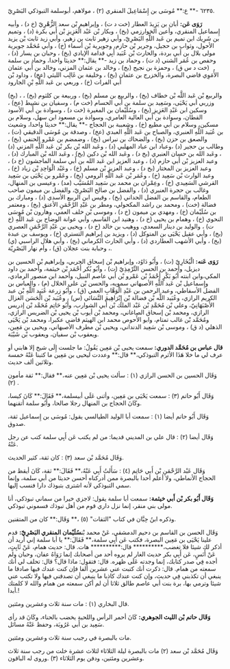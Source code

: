 ٦٢٣٥ -** ع:** مُوسَى بن إِسْمَاعِيلَ المنقري (٢) ، مولاهم، أبوسلمة التبوذكي البَصْرِيّ.

**رَوَى عَن:** أبان بن يَزِيدَ العطار (خت د ت) ، وإبراهيم بْن سعد الزُّهْرِيّ (خ د) ، وأبيه إِسماعيل المنقري، وأعين الخوارزمي (بخ) ، وبكار بْن عَبْد الْعَزِيزِ بْن أَبي بكرة (د) ، وتميم بن شَرِيك ابن تميم بن عَبد اللَّهِ البَصْرِيّ، وأبي زهير ثابت بن زهير، وأبي زيد ثابت بْن يزيد الأحول، وثواب بن حجيل، وجرير بْن حازم، وجويرية بْن أسماء (خ) ، وأبي مُحَمَّد جويرية مولى بلال بن أَبي بردة، والحارث بْن عُبَيد أَبِي قدامة الإيادي (بخ) ، وحبان بن يسار (د) ، وحفص بن عُمَر الشني (د ت) ، وحماد بن زيد -** يقال:** حديثا واحدا، وحماد بن سلمة (خت د س ق) ، وحمزة بن نجيح (بخ) ، وخالد بن عثمان المزني، وخالد بن أَبي عثمان الأُمَوِي قاضي البصرة، والخزرج بن عثمان (بخ) ، وخليفة بن غَالِب الليثي (عخ) ، وداود بْن أَبي الفرات (خ) ، وربعي بن عَبد اللَّهِ بْنِ الجارود

(بخ) ، والربيع بْن عَبد اللَّه بْن خطاف (بخ) ، والربيع بن مسلم (بخ) ، وربيعة بن كلثوم (بخ) ، وزربي أبي يَحْيَى، وسَعِيد بن سلمة بن أَبي الحسام (خت م) ، وسفيان بن نشيط (عخ) ، وسكين ابن عَبْدِ العَزِيزِ (بخ) ، وسُلَيْمان بن المغيرة (خت د) ، وسوادة بن أَبي الأسود القطان، وسوادة بن أَبي العالية العامري، وسوادة بن مسعود ابن سهل، وسلام بن مسكين، وسلام بن أَبي مطيع (خ) ، وشعببة بن الحجاج -** يقال:** حديثا واحدا، وشعيث بن عُبَيد اللَّهِ العنبري، والصباح بن عَبد اللَّهِ العبدي (عخ) ، وصدقة بن مُوسَى الدقيقي (ت) ، والصعق بن حزن (بخ) ، والضحاك بن نبراس (بخ) ، وضمضم بن عَمْرو الحنفي (بخ) ، وطالب بن حجير (د) ،وعباد ابن عباد المهلبي (د) ، وعَبد الله بْن بكر بْن عَبد اللَّهِ المزني (د) ، وعَبد الله بن حسان العنبري (بخ د) ، وعَبد الله بْن دكين (بخ) ، وعَبد الله بْن المبارك (د) ، وعبد العزيز بْن أَبي حازم (د) ، وعبد العزيز ابن عَبد الله بن أَبي سلمة الماجشون (خ د) ، وعبد العزيز بن المختار (بخ د) ، وعبد العزيز بْن مسلم (خ) ، وعَبْد الْوَاحِدِ بْن زياد (خ) ، وعبد الوارث بْن سَعِيد (خ) ، وعُمَر بْن عَبد اللَّهِ الرومي (بخ) ، وعَمْرو بن يَحْيَى بن سَعِيد القرشي السَعِيدي (خ) ، وعِمْران بن محمد بن سَعِيد المُسَيَّب (مد) ، وعيسى بن المنهال، وغالب بن حجرة العنبري (د) ، والفضل بن صالح البَصْرِيّ، والفضل بن ميمون صاحب الطعام، والقاسم بن الفضل الحداني (بخ) ، وقيس ابن الربيع الأسدي (د) ، ومبارك بن فضالة (خت) ، ومحمد بن راشد المكحولي، ومطر بن عَبْدِ الرَّحْمَنِ الأعنق (بخ) ، ومعتمر بن سُلَيْمان (خ) ، ومهدي بن ميمون (خ د) ، وموسى بْن خلف العمي، وهارون بْن مُوسَى النحوي (خ) ، وهمام بن يحيى (خ د) ، وهنيد ابن القاسم، وأبي عوانة الوضاح بن عَبد اللَّهِ (خ ت) ، والوليد بن دينار السعدي، ووهيب بن خالد (خ د) ، ويحيى بن عَبْدِ الرَّحْمَنِ العصري (بخ) ، وأبي عقيل يَحْيَى بن المتوكل (د) ، ويزيد بن إبراهيم التستري (خ) ، ويوسف بن عبدة (بخ) ، وأبي الأشهب العطاردي (د) ، وأبي الحارث الكرماني (بخ) ، وأبي هلال الراسبي (ي) ، وحبابة بنت عجلان (ق) ، وأم نهار البَصْرِيّة.

**رَوَى عَنه:** الْبُخَارِيّ (ت) ، وأَبُو دَاوُد، وإبراهيم بْن إسحاق الحربي، وإبراهيم بْن الحسين بن ديزيل، وأَحمد بن الحسن التِّرْمِذِيّ (ت) ، وأبُو بُكر أَحْمَد بْن خيثمة، وأَحمد بن داود المكي،وابن ابنته أَبُو بَكْرٍ أَحْمَدُ بْن عَمْرو بْن أَبي عاصم النبيل، وأَحمد ابن منصور الرمادي، وإِسماعيل بْن عَبد اللَّهِ الأصبهاني سمويه، والحسن بْن علي الخلال (م) ، والعباس بن الفضل الأسفاطي، وعبد الرحمن بن عَبْدِ الْوَهَّابِ العمي (ق) ، وأَبُو زرعة عُبَيد اللَّهِ بْن عبد الكريم الرازي، وعُبَيد اللَّه بْن فضالة بْن إِبْرَاهِيمَ النَّسَائي (س) ، وعُبَيد بْن الْحَسَن الغزال الأَصْبَهَانِيّ، وعلي بْن مُحَمَّدِ بْن عَبْد الملك بْن أَبي الشوارب، وأَبُو حَاتِم مُحَمَّد بْن إدريس الرازي، ومحمد بْن إسحاق الصاغاني، ومحمد بْن أيوب بْن يحيى بْن الضريس الرازي، ومُحَمَّد بْن غالب تمتام، وابو الأَحوص محمد ابن الهيثم قاضي عكبرا، ومحمد بْن يَحْيَى الذهلي (د ق) ، وموسى بْن سَعِيد الدنداني، ويحيى بْن مطرف الأصبهاني، ويحيى بن مَعِين، ويعقوب بْن سفيان، ويعقوب بْن شَيْبَة.

**قال عباس بن مُحَمَّد الدوري:** سمعت يحيى بْن مَعِين يَقُولُ: ما جلست إِلَى شيخ إلا هابني أو عرف لي ما خلا هَذَا الأثرم التبوذكي،** قال:** وعددت ليحيى بن مَعِين ما كتبنا عَنْهُ خمسة وثلاثين ألف حديث.

وَقَال الحسين بن الحسن الرازي (١) : سألت يحيى بْن مَعِين عنه،** فقال:** ثقة مأمون (٢) .

وَقَال أَبُو حاتم (٣) : سمعت يَحْيَى بن مَعِين، وأثنى عَلَى أبيسلمة،** فَقَالَ:** كَانَ كيسا، وكَانَ الحجاج بن المنهال رجلا صالحا، وأَبُو سلمة أتقنهما.

وَقَال أَبُو حاتم أيضا (١) : سمعت أبا الوليد الطيالسي يقول: مُوسَى بن إِسماعيل ثقة، صدوق.

وَقَال أيضا (٢) : قال علي بن المديني قديما: من لم يكتب عَن أَبِي سلمة كتب عن رجل عَنْهُ.

وَقَال مُحَمَّد بْن سعد (٣) : كان ثقة، كثير الحديث.

وَقَال عَبْد الرَّحْمَنِ بْن أَبي حَاتِم (٤) : سَأَلتُ أَبِي عَنْهُ،** فَقَالَ:** ثقة، كَانَ أيقظ من الحجاج الأنماطي، ولا أعلم أحدا بالبصرة ممن أدركناه أحسن حديثا من أبي سلمة، وإنما سمي التبوذكي لأنه اشترى بتبوذك دارا فنسب إليها.

**وَقَال أَبُو بكر بْن أَبي خيثمة:** سمعت أبا سلمة يقول: لاجزي خيرا من سماني تبوذكي، أنا مولى بني منقر، إنما نزل داري قوم من أهل تبوذك فسموني تبوذكي.

وذكره ابنُ حِبَّان في كتاب "الثقات" (٥) ،** وَقَال:** كان من المتقنين.

وَقَال الحسن بن القاسم بن دحيم الدمشقي، عَنْ محمد بْن**سُلَيْمان المنقري البَصْرِيّ:** قدم علينا يَحْيَى بن مَعِين البصرة، فكتب عَن أَبِي سلمة،** فَقَالَ:** يا أبا سلمة إني أريد أن أذكر لك شيئا فلا تغضب،********** قال:********** هات. قال: حديث همام، عَنْ ثَابِتٍ، عَنْ أَنَسٍ، عَن أَبِي بكر حديث الغار لم يروه أحد من أصحابك إنما رَوَاهُ عفان، وحبان ولم أجده فِي صدر كتابك، إنما وجدته عَلَى ظهره. قال: فتقول: ماذا قال؟ قال: تحلف لي أنك سمعته من همام. قال: ذكرت أنك كتبت عني عشرين ألفا فإن كنت عندك فيها صادقا ما ينبغي أن تكذبني فِي حديث، وإن كنت عندك كاذبا ما ينبغي أن تصدقني فيها ولا تكتب عني شيئا وترمي بها، برة بنت أبي عاصم طالق ثلاثا أن لم أكن سمعته من همام والله لا كلمتك أبدا.!

قال البخاري (١) : مات سنة ثلاث وعشرين ومئتين.

**وَقَال حاتم بْن الليث الجوهري:** كَانَ أحمر الرأس واللحية يخضب بالحناء، وكَانَ قد رأى سَعِيد بن أَبي عَرُوبَة، وحفظ عَنْهُ مسائل.

مات بالبصرة في رجبب سنة ثلاث وعشرين ومئتين.

وَقَال مُحَمَّد بْن سعد (٢) مات بالبصرة ليلة الثلاثاء لثلاث عشرة خلت من رجب سنة ثلاث وعشرين ومئتين، ودفن يوم الثلاثاء (٣) .وروى له الباقون.
